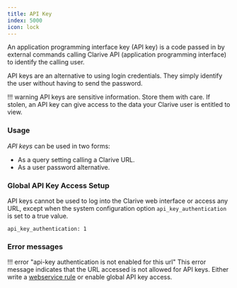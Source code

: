 ```yaml
---
title: API Key
index: 5000
icon: lock
---
```


An application programming interface key (API key) is a code passed in by external commands calling Clarive API
(application programming interface) to identify the calling user.

API keys are an alternative to using login credentials. They simply identify the user without having to send the
password.

!!! warning
    API keys are sensitive information. Store them with care. If stolen, an API key can give access to the data your Clarive
    user is entitled to view.

### Usage

*API keys* can be used in two forms:

- As a query setting calling a Clarive URL.
- As a user password alternative.

### Global API Key Access Setup

API keys cannot be used to log into the Clarive web interface or access any URL, except when the system configuration
option `api_key_authentication` is set to a true value.

    api_key_authentication: 1


### Error messages

!!! error "api-key authentication is not enabled for this url"
    This error message indicates that the URL accessed is not allowed for API keys. Either write a [webservice
    rule](/concepts/webservice) or enable global API key access.
